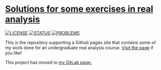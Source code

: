 # [Solutions for some exercises in real analysis][1]

[![LICENSE](https://img.shields.io/badge/license-BY--SA-blue.svg)](https://github.com/bazooka2th/real-analysis/blob/master/LICENSE.md)
[![STATUS](https://img.shields.io/badge/status-in%20progress-orange.svg "still working on it!")][1]
[![PROBLEMS](https://img.shields.io/badge/problems%20completed-1-red.svg "one done!")][1]

This is the repository supporting a Github pages site that contains some of my work done for an undergraduate real analysis course. [Visit the page][1] if you like!

This project has moved to [my GitLab page.][2]

[1]: https://bazooka2th.github.io/real-analysis/
[2]: https://gitlab.com/bazooka2th/real-analysis
